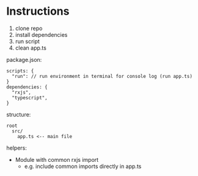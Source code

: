 # Instructions
1. clone repo
2. install dependencies
3. run script
4. clean app.ts

package.json:
```
scripts: {
  "run": // run environment in terminal for console log (run app.ts)
}
dependencies: {
  "rxjs",
  "typescript",
}
```

structure:
```
root
  src/
    app.ts <-- main file
```

helpers:
* Module with common rxjs import
  * e.g. include common imports directly in app.ts
